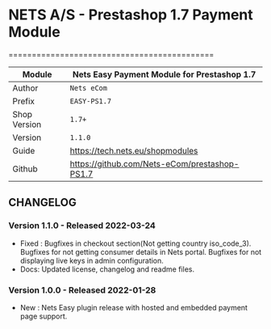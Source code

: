 # NETS A/S - Prestashop 1.7 Payment Module
============================================

|Module | Nets Easy Payment Module for Prestashop 1.7
|------|----------
|Author | `Nets eCom`
|Prefix | `EASY-PS1.7`
|Shop Version | `1.7+`
|Version | `1.1.0`
|Guide | https://tech.nets.eu/shopmodules
|Github | https://github.com/Nets-eCom/prestashop-PS1.7

## CHANGELOG

### Version 1.1.0 - Released 2022-03-24
* Fixed : Bugfixes in checkout section(Not getting country iso_code_3).
		  Bugfixes for not getting consumer details in Nets portal.
		  Bugfixes for not displaying live keys in admin configuration.
* Docs: Updated license, changelog and readme files.

### Version 1.0.0 - Released 2022-01-28
* New : Nets Easy plugin release with hosted and embedded payment page support.

